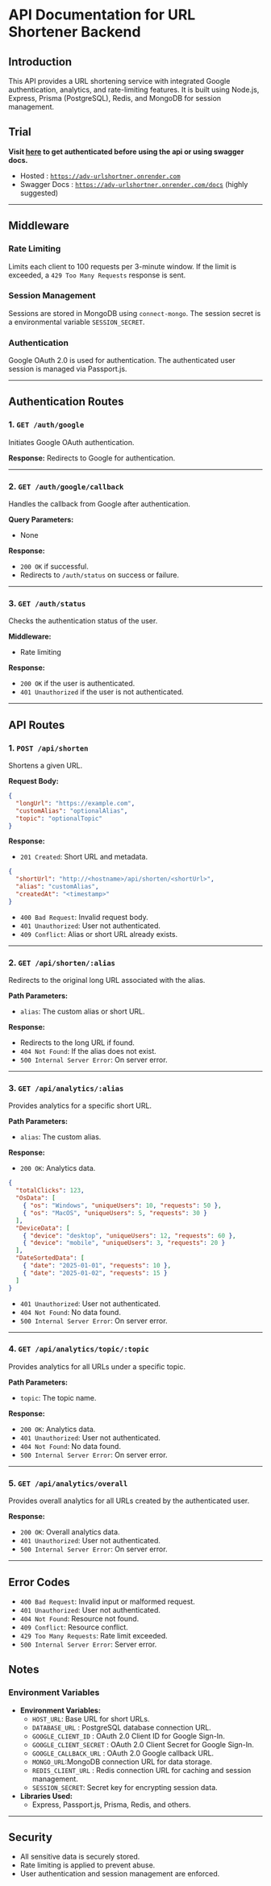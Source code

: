 # API Documentation for URL Shortener Backend

## Introduction

This API provides a URL shortening service with integrated Google authentication, analytics, and rate-limiting features. It is built using Node.js, Express, Prisma (PostgreSQL), Redis, and MongoDB for session management.

## Trial

**Visit [here](https://adv-urlshortner.onrender.com/auth/google) to get authenticated before using the api or using swagger docs.**

- Hosted : [`https://adv-urlshortner.onrender.com`](https://adv-urlshortner.onrender.com)
- Swagger Docs : [`https://adv-urlshortner.onrender.com/docs`](https://adv-urlshortner.onrender.com/docs) (highly suggested)

---

## Middleware

### Rate Limiting

Limits each client to 100 requests per 3-minute window. If the limit is exceeded, a `429 Too Many Requests` response is sent.

### Session Management

Sessions are stored in MongoDB using `connect-mongo`. The session secret is a environmental variable `SESSION_SECRET`.

### Authentication

Google OAuth 2.0 is used for authentication. The authenticated user session is managed via Passport.js.

---

## Authentication Routes

### 1. `GET /auth/google`

Initiates Google OAuth authentication.

**Response:** Redirects to Google for authentication.

---

### 2. `GET /auth/google/callback`

Handles the callback from Google after authentication.

**Query Parameters:**

- None

**Response:**

- `200 OK` if successful.
- Redirects to `/auth/status` on success or failure.

---

### 3. `GET /auth/status`

Checks the authentication status of the user.

**Middleware:**

- Rate limiting

**Response:**

- `200 OK` if the user is authenticated.
- `401 Unauthorized` if the user is not authenticated.

---

## API Routes

### 1. `POST /api/shorten`

Shortens a given URL.

**Request Body:**

```json
{
  "longUrl": "https://example.com",
  "customAlias": "optionalAlias",
  "topic": "optionalTopic"
}
```

**Response:**

- `201 Created`: Short URL and metadata.

```json
{
  "shortUrl": "http://<hostname>/api/shorten/<shortUrl>",
  "alias": "customAlias",
  "createdAt": "<timestamp>"
}
```

- `400 Bad Request`: Invalid request body.
- `401 Unauthorized`: User not authenticated.
- `409 Conflict`: Alias or short URL already exists.

---

### 2. `GET /api/shorten/:alias`

Redirects to the original long URL associated with the alias.

**Path Parameters:**

- `alias`: The custom alias or short URL.

**Response:**

- Redirects to the long URL if found.
- `404 Not Found`: If the alias does not exist.
- `500 Internal Server Error`: On server error.

---

### 3. `GET /api/analytics/:alias`

Provides analytics for a specific short URL.

**Path Parameters:**

- `alias`: The custom alias.

**Response:**

- `200 OK`: Analytics data.

```json
{
  "totalClicks": 123,
  "OsData": [
    { "os": "Windows", "uniqueUsers": 10, "requests": 50 },
    { "os": "MacOS", "uniqueUsers": 5, "requests": 30 }
  ],
  "DeviceData": [
    { "device": "desktop", "uniqueUsers": 12, "requests": 60 },
    { "device": "mobile", "uniqueUsers": 3, "requests": 20 }
  ],
  "DateSortedData": [
    { "date": "2025-01-01", "requests": 10 },
    { "date": "2025-01-02", "requests": 15 }
  ]
}
```

- `401 Unauthorized`: User not authenticated.
- `404 Not Found`: No data found.
- `500 Internal Server Error`: On server error.

---

### 4. `GET /api/analytics/topic/:topic`

Provides analytics for all URLs under a specific topic.

**Path Parameters:**

- `topic`: The topic name.

**Response:**

- `200 OK`: Analytics data.
- `401 Unauthorized`: User not authenticated.
- `404 Not Found`: No data found.
- `500 Internal Server Error`: On server error.

---

### 5. `GET /api/analytics/overall`

Provides overall analytics for all URLs created by the authenticated user.

**Response:**

- `200 OK`: Overall analytics data.
- `401 Unauthorized`: User not authenticated.
- `500 Internal Server Error`: On server error.

---

## Error Codes

- `400 Bad Request`: Invalid input or malformed request.
- `401 Unauthorized`: User not authenticated.
- `404 Not Found`: Resource not found.
- `409 Conflict`: Resource conflict.
- `429 Too Many Requests`: Rate limit exceeded.
- `500 Internal Server Error`: Server error.

## Notes

### Environment Variables

- **Environment Variables:**
  - `HOST_URL`: Base URL for short URLs.
  - `DATABASE_URL` : PostgreSQL database connection URL.
  - `GOOGLE_CLIENT_ID` : OAuth 2.0 Client ID for Google Sign-In.
  - `GOOGLE_CLIENT_SECRET` : OAuth 2.0 Client Secret for Google Sign-In.
  - `GOOGLE_CALLBACK_URL` : OAuth 2.0 Google callback URL.
  - `MONGO_URL`:MongoDB connection URL for data storage.
  - `REDIS_CLIENT_URL` : Redis connection URL for caching and session management.
  - `SESSION_SECRET`: Secret key for encrypting session data.
- **Libraries Used:**
  - Express, Passport.js, Prisma, Redis, and others.

---

## Security

- All sensitive data is securely stored.
- Rate limiting is applied to prevent abuse.
- User authentication and session management are enforced.
